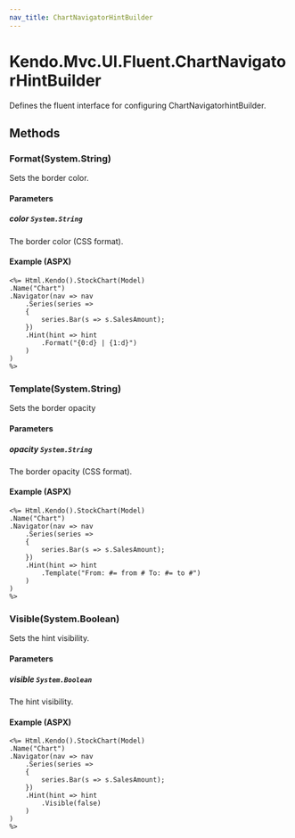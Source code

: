 ```yaml
---
nav_title: ChartNavigatorHintBuilder
---
```


# Kendo.Mvc.UI.Fluent.ChartNavigatorHintBuilder
Defines the fluent interface for configuring ChartNavigatorhintBuilder.




## Methods


### Format(System.String)
Sets the border color.


#### Parameters

##### color `System.String`
The border color (CSS format).




#### Example (ASPX)
    <%= Html.Kendo().StockChart(Model)
    .Name("Chart")
    .Navigator(nav => nav
        .Series(series =>
        {
            series.Bar(s => s.SalesAmount);
        })
        .Hint(hint => hint
            .Format("{0:d} | {1:d}")
        )
    )
    %>


### Template(System.String)
Sets the border opacity


#### Parameters

##### opacity `System.String`
The border opacity (CSS format).




#### Example (ASPX)
    <%= Html.Kendo().StockChart(Model)
    .Name("Chart")
    .Navigator(nav => nav
        .Series(series =>
        {
            series.Bar(s => s.SalesAmount);
        })
        .Hint(hint => hint
            .Template("From: #= from # To: #= to #")
        )
    )
    %>


### Visible(System.Boolean)
Sets the hint visibility.


#### Parameters

##### visible `System.Boolean`
The hint visibility.




#### Example (ASPX)
    <%= Html.Kendo().StockChart(Model)
    .Name("Chart")
    .Navigator(nav => nav
        .Series(series =>
        {
            series.Bar(s => s.SalesAmount);
        })
        .Hint(hint => hint
            .Visible(false)
        )
    )
    %>



